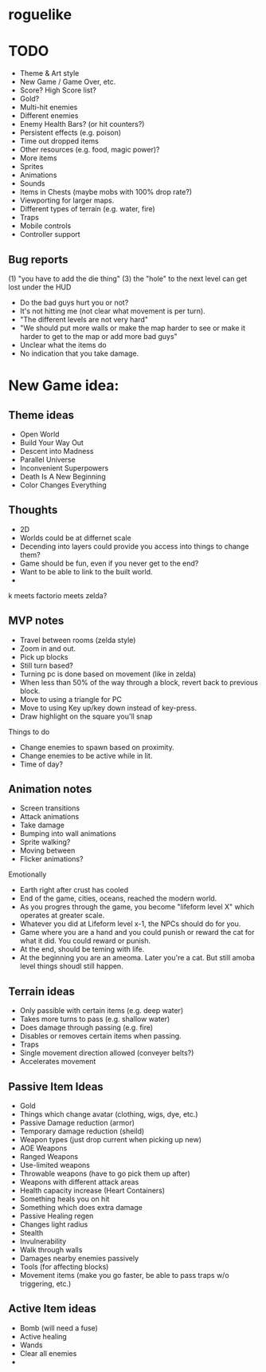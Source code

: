 # roguelike
 
# TODO
* Theme & Art style
* New Game / Game Over, etc.
* Score?  High Score list?
* Gold?
* Multi-hit enemies
* Different enemies
* Enemy Health Bars? (or hit counters?)
* Persistent effects (e.g. poison)
* Time out dropped items
* Other resources (e.g. food, magic power)?
* More items
* Sprites
* Animations
* Sounds
* Items in Chests (maybe mobs with 100% drop rate?)
* Viewporting for larger maps.
* Different types of terrain (e.g. water, fire)
* Traps
* Mobile controls
* Controller support

## Bug reports

(1) "you have to add the die thing"
(3) the "hole" to the next level can get lost under the HUD

- Do the bad guys hurt you or not?
- It's not hitting me (not clear what movement is per turn).
- "The different levels are not very hard"
- "We should put more walls or make the map harder to see or make it harder to get to the map or add more bad guys"
- Unclear what the items do
- No indication that you take damage.


# New Game idea:

## Theme ideas

* Open World
* Build Your Way Out
* Descent into Madness
* Parallel Universe
* Inconvenient Superpowers
* Death Is A New Beginning
* Color Changes Everything

## Thoughts
* 2D
* Worlds could be at differnet scale
* Decending into layers could provide you access into things to change them?
* Game should be fun, even if you never get to the end?
* Want to be able to link to the built world.
* 

k meets factorio meets zelda?

## MVP notes
* Travel between rooms (zelda style)
* Zoom in and out.
* Pick up blocks
* Still turn based?
* Turning pc is done based on movement (like in zelda)
* When less than 50% of the way through a block, revert back to previous block.
* Move to using a triangle for PC
* Move to using Key up/key down instead of key-press.
* Draw highlight on the square you'll snap

Things to do
* Change enemies to spawn based on proximity.
* Change enemies to be active while in lit.
* Time of day?

## Animation notes
* Screen transitions
* Attack animations
* Take damage
* Bumping into wall animations
* Sprite walking?
* Moving between
* Flicker animations?


Emotionally
* Earth right after crust has cooled
* End of the game, cities, oceans, reached the modern world.
* As you progres through the game, you become "lifeform level X" which operates at greater scale.
* Whatever you did at Lifeform level x-1, the NPCs should do for you.
* Game where you are a hand and you could punish or reward the cat for what it did.  You could reward or punish.
* At the end, should be teming with life.
* At the beginning you are an ameoma.  Later you're a cat.  But still amoba level things shoudl still happen.

## Terrain ideas
* Only passible with certain items (e.g. deep water)
* Takes more turns to pass (e.g. shallow water)
* Does damage through passing (e.g. fire)
* Disables or removes certain items when passing.
* Traps
* Single movement direction allowed (conveyer belts?)
* Accelerates movement

## Passive Item Ideas
* Gold
* Things which change avatar (clothing, wigs, dye, etc.)
* Passive Damage reduction (armor)
* Temporary damage reduction (sheild)
* Weapon types (just drop current when picking up new)
* AOE Weapons
* Ranged Weapons
* Use-limited weapons
* Throwable weapons (have to go pick them up after)
* Weapons with different attack areas
* Health capacity increase (Heart Containers)
* Something heals you on hit
* Something which does extra damage
* Passive Healing regen
* Changes light radius
* Stealth
* Invulnerability
* Walk through walls
* Damages nearby enemies passively
* Tools (for affecting blocks)
* Movement items (make you go faster, be able to pass traps w/o triggering, etc.)


## Active Item ideas
* Bomb (will need a fuse)
* Active healing
* Wands
* Clear all enemies
* 